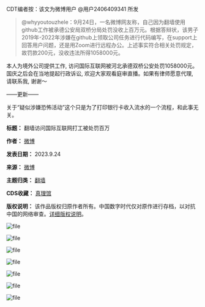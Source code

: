 CDT编者按：该文为微博用户 @用户2406409341 所发



> 
> @whyyoutouzhele：9月24日，一名微博网友称，自己因为翻墙使用github工作被承德公安局双桥分局处罚没收上百万元。根据答辩状，该男子2019年-2022年涉嫌在github上领取公司任务进行代码编写，在support上回答用户问题，还是用Zoom进行远程办公。上述事实符合相关处罚规定，故罚款200元，没收违法所得1058000元。
> 
> 
> 


本人为境外公司提供工作, 访问国际互联网被河北承德双桥公安处罚1058000元。国庆之后会在当地提起行政诉讼, 欢迎大家观看庭审直播。如果有律师愿意代理, 请联系我, 谢谢～ 


——更新——


关于“疑似涉嫌恐怖活动”这个只是为了打印银行卡收入流水的一个流程，和此事无关。




**标题：** 翻墙访问国际互联网打工被处罚百万  

**作者：** [微博](https://chinadigitaltimes.net/space/微博)  

**发表日期：** 2023.9.24  

**来源：** [微博](https://web.archive.org/web/https://card.weibo.com/article/m/show/id/2309404949447133233199)  

**主题归类：** [翻墙](https://chinadigitaltimes.net/space/翻墙)  

**CDS收藏：** [真理馆](https://chinadigitaltimes.net/space/%E7%9C%9F%E7%90%86%E9%A6%86)  

**版权说明：** 该作品版权归原作者所有。中国数字时代仅对原作进行存档，以对抗中国的网络审查。[详细版权说明](https://chinadigitaltimes.net/chinese/copyright)。


![file](https://chinadigitaltimes.net/chinese/files/2023/09/image-1695557636410.png)  

![file](https://chinadigitaltimes.net/chinese/files/2023/09/image-1695557725228.png)  

![file](https://chinadigitaltimes.net/chinese/files/2023/09/image-1695557716351.png)  

![file](https://chinadigitaltimes.net/chinese/files/2023/09/image-1695557751154.png)  

![file](https://chinadigitaltimes.net/chinese/files/2023/09/image-1695557736583.png)  

![file](https://chinadigitaltimes.net/chinese/files/2023/09/image-1695557741465.png)  

![file](https://chinadigitaltimes.net/chinese/files/2023/09/image-1695558000938.png)


